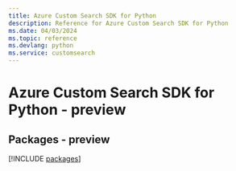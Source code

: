 ```yaml
---
title: Azure Custom Search SDK for Python
description: Reference for Azure Custom Search SDK for Python
ms.date: 04/03/2024
ms.topic: reference
ms.devlang: python
ms.service: customsearch
---
```

# Azure Custom Search SDK for Python - preview
## Packages - preview
[!INCLUDE [packages](custom-search-index.md)]